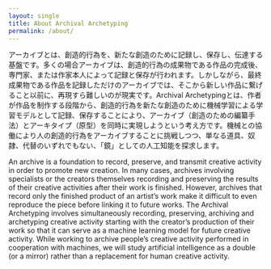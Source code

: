 ```yaml
---
layout: single
title: About Archival Archetyping
permalink: /about/
---
```


アーカイブとは、創造的行為を、新たな創造のために記録し、保存し、伝達する基盤です。多くの場合アーカイブは、創造的行為の成果物である作品の完成後、専門家、または作家本人によって記録と保存が行われます。しかしながら、最終成果物である作品を記録しただけのアーカイブでは、そこから新しい作品に繋げること以前に、再現すら難しいのが現実です。Archival Archetypingとは、作者が作品を制作する段階から、創造的行為を新たな創造のために機械学習による学習モデルとして記録、保存することにより、アーカイブ（創造のための編纂手法）とアーキタイプ（原型）を同時に実現しようという考え方です。機械との協働により人の創造的行為をアーカイブすることに挑戦しつつ、単なる道具、奴隷、代替のいずれでもない、「鏡」としての人工知能を探求します。

An archive is a foundation to record, preserve, and transmit creative activity in order to promote new creation. In many cases, archives involving specialists or the creators themselves recording and preserving the results of their creative activities after their work is finished. However, archives that record only the finished product of an artist’s work make it difficult to even reproduce the piece before linking it to future works. The Archival Archetyping involves simultaneously recording, preserving, archiving and archetyping creative activity starting with the creator’s production of their work so that it can serve as a machine learning model for future creative activity. While working to archive people’s creative activity performed in cooperation with machines, we will study artificial intelligence as a double (or a mirror) rather than a replacement for human creative activity.
